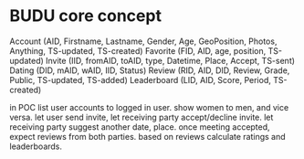 BUDU core concept
=====================
Account (AID, Firstname, Lastname, Gender, Age, GeoPosition, Photos, Anything, TS-updated, TS-created)
Favorite (FID, AID, age, position, TS-updated)
Invite (IID, fromAID, toAID, type, Datetime, Place, Accept, TS-sent)
Dating (DID, mAID, wAID, IID, Status)
Review (RID, AID, DID, Review, Grade, Public, TS-updated, TS-added)
Leaderboard (LID, AID, Score, Period, TS-created)


in POC list user accounts to logged in user. show women to men, and vice versa.
let user send invite, let receiving party accept/decline invite.
let receiving party suggest another date, place.
once meeting accepted, expect reviews from both parties.
based on reviews calculate ratings and leaderboards.
